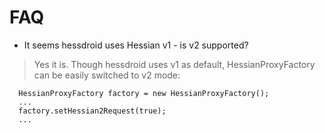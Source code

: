 # FAQ #

  * It seems hessdroid uses Hessian v1 - is v2 supported?
> Yes it is.
> Though hessdroid uses v1 as default, HessianProxyFactory can be easily switched to v2 mode:

```
  HessianProxyFactory factory = new HessianProxyFactory();
  ...
  factory.setHessian2Request(true);
  ...
```